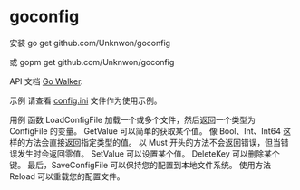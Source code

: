 # goconfig
安装
go get github.com/Unknwon/goconfig

或
gopm get github.com/Unknwon/goconfig

API 文档
[Go Walker](http://gowalker.org/github.com/Unknwon/goconfig).

示例
请查看 [config.ini](conf/config.ini) 文件作为使用示例。

用例
函数 LoadConfigFile 加载一个或多个文件，然后返回一个类型为 ConfigFile 的变量。
GetValue 可以简单的获取某个值。
像 Bool、Int、Int64 这样的方法会直接返回指定类型的值。
以 Must 开头的方法不会返回错误，但当错误发生时会返回零值。
SetValue 可以设置某个值。
DeleteKey 可以删除某个键。
最后，SaveConfigFile 可以保持您的配置到本地文件系统。
使用方法 Reload 可以重载您的配置文件。